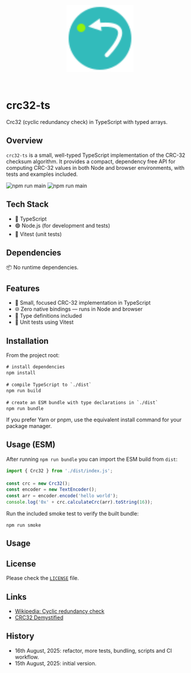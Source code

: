 <p align="center">
  <img width="180" src="assets/crc32-ts-logo.svg" alt="crc32-ts logo">
</p>
<br/>

# crc32-ts

Crc32 (cyclic redundancy check) in TypeScript with typed arrays.

## Overview

`crc32-ts` is a small, well-typed TypeScript implementation of the CRC-32 checksum algorithm. It provides a compact, dependency free API for computing CRC-32 values in both Node and browser environments, with tests and examples included.

<img src="assets/main2.png" alt="npm run main">

<img src="assets/tests2.png" alt="npm run main">

## Tech Stack

- 🔷 TypeScript
- 🟢 Node.js (for development and tests)
- 🧪 Vitest (unit tests)

## Dependencies

📦 No runtime dependencies.

## Features

- 🔬 Small, focused CRC-32 implementation in TypeScript
- 🌐 Zero native bindings — runs in Node and browser
- 📝 Type definitions included
- 🧪 Unit tests using Vitest

## Installation

From the project root:

```pwsh
# install dependencies
npm install

# compile TypeScript to `./dist`
npm run build

# create an ESM bundle with type declarations in `./dist`
npm run bundle
```

If you prefer Yarn or pnpm, use the equivalent install command for your package manager.

## Usage (ESM)

After running `npm run bundle` you can import the ESM build from `dist`:

```js
import { Crc32 } from './dist/index.js';

const crc = new Crc32();
const encoder = new TextEncoder();
const arr = encoder.encode('hello world');
console.log('0x' + crc.calculateCrc(arr).toString(16));
```

Run the included smoke test to verify the built bundle:

```pwsh
npm run smoke
```

## Usage



## License

Please check the [`LICENSE`](LICENSE) file.

## Links

* [Wikipedia: Cyclic redundancy check](https://en.wikipedia.org/wiki/Cyclic_redundancy_check)
* [CRC32 Demystified](https://github.com/Michaelangel007/crc32)

## History

* 16th August, 2025: refactor, more tests, bundling, scripts and CI workflow.
* 15th August, 2025: initial version.